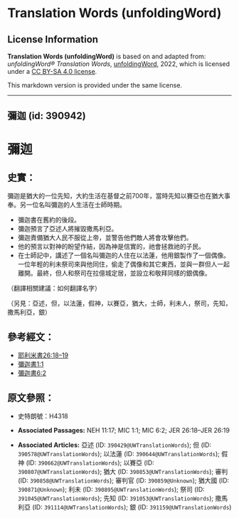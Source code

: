 # Translation Words (unfoldingWord)

## License Information

**Translation Words (unfoldingWord)** is based on and adapted from: _unfoldingWord® Translation Words_, [unfoldingWord](https://unfoldingword.org/utw), 2022, which is licensed under a [CC BY-SA 4.0 license](https://creativecommons.org/licenses/by-sa/4.0/legalcode.en).

This markdown version is provided under the same license.



--------------------------------

## 彌迦 (id: 390942)

彌迦
==

史實：
---

彌迦是猶大的一位先知，大約生活在基督之前700年，當時先知以賽亞也在猶大事奉。另一位名叫彌迦的人生活在士師時期。

* 彌迦書在舊約的後段。
* 彌迦預言了亞述人將摧毀撒馬利亞。
* 彌迦責備猶大人民不服從上帝，並警告他們敵人將會攻擊他們。
* 他的預言以對神的盼望作結，因為神是信實的，祂會拯救祂的子民。
* 在士師記中，講述了一個名叫彌迦的人住在以法蓮，他用銀製作了一個偶像。一位年輕的利未祭司來與他同住，偷走了偶像和其它東西，並與一群但人一起離開。最終，但人和祭司在拉億城定居，並設立和敬拜同樣的銀偶像。

（翻譯相關建議：如何翻譯名字）

（另見：亞述，但，以法蓮，假神，以賽亞，猶大，士師，利未人，祭司，先知，撒馬利亞，銀）

參考經文：
-----

* [耶利米書26:18–19](https://ref.ly/Jer26:18-Jer26:19)
* [彌迦書1:1](https://ref.ly/Mic1:1)
* [彌迦書6:2](https://ref.ly/Mic6:2)

原文參照：
-----

* 史特朗號：H4318

* **Associated Passages:** NEH 11:17; MIC 1:1; MIC 6:2; JER 26:18–JER 26:19
* **Associated Articles:** 亞述 (ID: `390429@UWTranslationWords`); 但 (ID: `390578@UWTranslationWords`); 以法蓮 (ID: `390644@UWTranslationWords`); 假神 (ID: `390662@UWTranslationWords`); 以賽亞 (ID: `390807@UWTranslationWords`); 猶大 (ID: `390853@UWTranslationWords`); 審判 (ID: `390858@UWTranslationWords`); 審判官 (ID: `390859@Unknown`); 猶大國 (ID: `390871@Unknown`); 利未 (ID: `390895@UWTranslationWords`); 祭司 (ID: `391045@UWTranslationWords`); 先知 (ID: `391053@UWTranslationWords`); 撒馬利亞 (ID: `391114@UWTranslationWords`); 銀 (ID: `391159@UWTranslationWords`)

